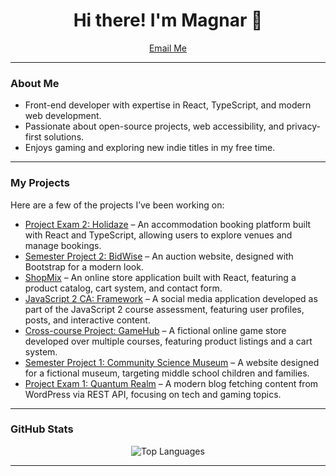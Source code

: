 
<h1 align="center">Hi there! I'm Magnar 👋</h1>

<p align="center">
  <a href="mailto:contact@mase.addy.io">Email Me</a>
</p>

---

### About Me

- Front-end developer with expertise in React, TypeScript, and modern web development.
- Passionate about open-source projects, web accessibility, and privacy-first solutions.
- Enjoys gaming and exploring new indie titles in my free time.

---

### My Projects

Here are a few of the projects I’ve been working on:

- [Project Exam 2: Holidaze](https://github.com/maglus02/ProjectExam2) – An accommodation booking platform built with React and TypeScript, allowing users to explore venues and manage bookings.
- [Semester Project 2: BidWise](https://github.com/maglus02/SemesterProject2) – An auction website, designed with Bootstrap for a modern look.
- [ShopMix](https://github.com/maglus02/ShopMix) – An online store application built with React, featuring a product catalog, cart system, and contact form.
- [JavaScript 2 CA: Framework](https://github.com/maglus02/Framework/tree/js2) – A social media application developed as part of the JavaScript 2 course assessment, featuring user profiles, posts, and interactive content.
- [Cross-course Project: GameHub](https://github.com/maglus02/CMS-CA) – A fictional online game store developed over multiple courses, featuring product listings and a cart system.
- [Semester Project 1: Community Science Museum](https://github.com/maglus02/SP_Community-Science-Museum) – A website designed for a fictional museum, targeting middle school children and families.
- [Project Exam 1: Quantum Realm](https://github.com/Noroff-FEU-Assignments/project-exam-1-maglus02) – A modern blog fetching content from WordPress via REST API, focusing on tech and gaming topics.

---

### GitHub Stats

<p align="center">
  <img src="https://github-readme-stats.vercel.app/api/top-langs/?username=maglus02&layout=compact&theme=dark" alt="Top Languages" />
</p>

---


